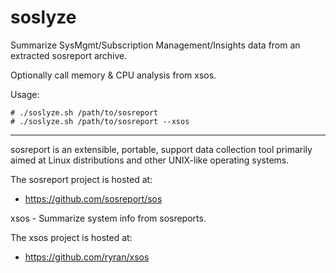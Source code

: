 # soslyze

Summarize SysMgmt/Subscription Management/Insights data from an extracted sosreport archive.

Optionally call memory & CPU analysis from xsos.

Usage:

```
# ./soslyze.sh /path/to/sosreport
# ./soslyze.sh /path/to/sosreport --xsos
```
----------------------------------------------------------

sosreport is an extensible, portable, support data collection tool primarily
aimed at Linux distributions and other UNIX-like operating systems.

The sosreport project is hosted at:

  * https://github.com/sosreport/sos

xsos - Summarize system info from sosreports.

The xsos project is hosted at:

  * https://github.com/ryran/xsos
